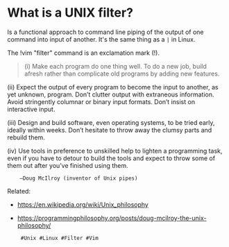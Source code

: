 # What is a UNIX filter?

Is a functional approach to command line piping of the output of one command into input of another.
It's the same thing as a `|` in Linux.

The !vim "filter" command is an exclamation mark (!).

>(i) Make each program do one thing well. To do a new job, build afresh rather than complicate old programs by adding new features.

(ii) Expect the output of every program to become the input to another, as yet unknown, program. Don’t clutter output with extraneous information. Avoid stringently columnar or binary input formats. Don’t insist on interactive input.

(iii) Design and build software, even operating systems, to be tried early, ideally within weeks. Don’t hesitate to throw away the clumsy parts and rebuild them.

(iv) Use tools in preference to unskilled help to lighten a programming task, even if you have to detour to build the tools and expect to throw some of them out after you’ve finished using them.

        –Doug McIlroy (inventor of Unix pipes)

Related:
 - https://en.wikipedia.org/wiki/Unix_philosophy
 - https://programmingphilosophy.org/posts/doug-mcilroy-the-unix-philosophy/


        #Unix #Linux #Filter #Vim
